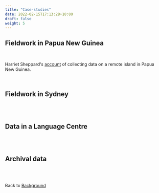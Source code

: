 ```yaml
---
title: "Case-studies"
date: 2022-02-15T17:13:28+10:00
draft: false
weight: 5
---
```

## Fieldwork in Papua New Guinea
<br />

Harriet Sheppard's [account](../fieldwork-png) of collecting data on a remote island in Papua New Guinea.

<br />

## Fieldwork in Sydney
<br />
<br />

## Data in a Language Centre
<br />
<br />

## Archival data
<br />
<br />

Back to [Background](/background/information/)
